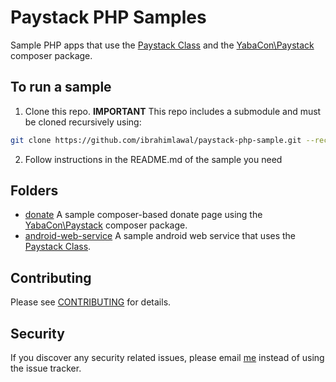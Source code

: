 # Paystack PHP Samples
Sample PHP apps that use the [Paystack Class](https://github.com/yabacon/paystack-class) and the [YabaCon\Paystack](https://packagist.org/packages/yabacon/paystack-php) composer package.

## To run a sample
1. Clone this repo. 
**IMPORTANT** 
This repo includes a submodule and must be cloned recursively using:
```bash
git clone https://github.com/ibrahimlawal/paystack-php-sample.git --recursive
```

2. Follow instructions in the README.md of the sample you need

## Folders

* [donate](donate) A sample composer-based donate page using the [YabaCon\Paystack](https://packagist.org/packages/yabacon/paystack-php) composer package.
* [android-web-service](android-web-service) A sample android web service that uses the [Paystack Class](https://github.com/yabacon/paystack-class).

## Contributing

Please see [CONTRIBUTING](CONTRIBUTING.md) for details.

## Security

If you discover any security related issues, please email [me](mailto:ibrahim@lawal.me) instead of using the issue tracker.



